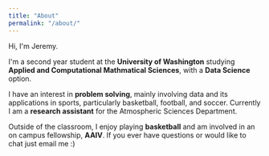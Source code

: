 ```yaml
---
title: "About"
permalink: "/about/"
---
```

Hi, I'm Jeremy.

I'm a second year student at the **University of Washington** studying **Applied and Computational Mathmatical Sciences**, with a **Data Science** option.

I have an interest in **problem solving**, mainly involving data and its applications in sports, particularly basketball, football, and soccer. Currently I am a **research assistant** for the Atmospheric Sciences Department. 

Outside of the classroom, I enjoy playing **basketball** and am involved in an on campus fellowship, **AAIV**. If you ever have questions or would like to chat just email me :)